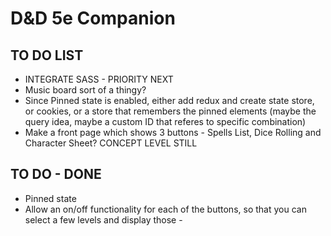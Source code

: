 # D&D 5e Companion

## TO DO LIST
- INTEGRATE SASS - PRIORITY NEXT
- Music board sort of a thingy?
- Since Pinned state is enabled, either add redux and create state store, or cookies, or a store that remembers the pinned elements (maybe the query idea, maybe a custom ID that referes to specific combination)
- Make a front page which shows 3 buttons - Spells List, Dice Rolling and Character Sheet? CONCEPT LEVEL STILL

## TO DO - DONE
- Pinned state
- Allow an on/off functionality for each of the buttons, so that you can select a few levels and display those -